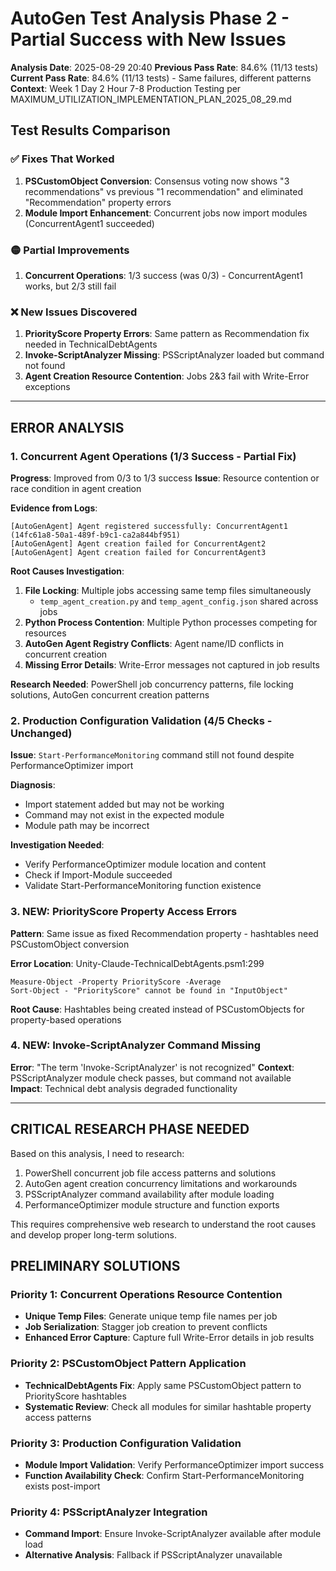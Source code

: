 # AutoGen Test Analysis Phase 2 - Partial Success with New Issues
**Analysis Date**: 2025-08-29 20:40
**Previous Pass Rate**: 84.6% (11/13 tests) 
**Current Pass Rate**: 84.6% (11/13 tests) - Same failures, different patterns
**Context**: Week 1 Day 2 Hour 7-8 Production Testing per MAXIMUM_UTILIZATION_IMPLEMENTATION_PLAN_2025_08_29.md

## Test Results Comparison

### ✅ Fixes That Worked
1. **PSCustomObject Conversion**: Consensus voting now shows "3 recommendations" vs previous "1 recommendation" and eliminated "Recommendation" property errors
2. **Module Import Enhancement**: Concurrent jobs now import modules (ConcurrentAgent1 succeeded)

### 🟡 Partial Improvements  
1. **Concurrent Operations**: 1/3 success (was 0/3) - ConcurrentAgent1 works, but 2/3 still fail

### ❌ New Issues Discovered
1. **PriorityScore Property Errors**: Same pattern as Recommendation fix needed in TechnicalDebtAgents
2. **Invoke-ScriptAnalyzer Missing**: PSScriptAnalyzer loaded but command not found
3. **Agent Creation Resource Contention**: Jobs 2&3 fail with Write-Error exceptions

---

## ERROR ANALYSIS

### 1. Concurrent Agent Operations (1/3 Success - Partial Fix)

**Progress**: Improved from 0/3 to 1/3 success
**Issue**: Resource contention or race condition in agent creation

**Evidence from Logs**:
```
[AutoGenAgent] Agent registered successfully: ConcurrentAgent1 (14fc61a8-50a1-489f-b9c1-ca2a844bf951)
[AutoGenAgent] Agent creation failed for ConcurrentAgent2
[AutoGenAgent] Agent creation failed for ConcurrentAgent3
```

**Root Causes Investigation**:
1. **File Locking**: Multiple jobs accessing same temp files simultaneously 
   - `temp_agent_creation.py` and `temp_agent_config.json` shared across jobs
2. **Python Process Contention**: Multiple Python processes competing for resources
3. **AutoGen Agent Registry Conflicts**: Agent name/ID conflicts in concurrent creation
4. **Missing Error Details**: Write-Error messages not captured in job results

**Research Needed**: PowerShell job concurrency patterns, file locking solutions, AutoGen concurrent creation patterns

### 2. Production Configuration Validation (4/5 Checks - Unchanged)

**Issue**: `Start-PerformanceMonitoring` command still not found despite PerformanceOptimizer import

**Diagnosis**: 
- Import statement added but may not be working
- Command may not exist in the expected module
- Module path may be incorrect

**Investigation Needed**: 
- Verify PerformanceOptimizer module location and content
- Check if Import-Module succeeded
- Validate Start-PerformanceMonitoring function existence

### 3. NEW: PriorityScore Property Access Errors

**Pattern**: Same issue as fixed Recommendation property - hashtables need PSCustomObject conversion

**Error Location**: Unity-Claude-TechnicalDebtAgents.psm1:299
```
Measure-Object -Property PriorityScore -Average
Sort-Object - "PriorityScore" cannot be found in "InputObject"
```

**Root Cause**: Hashtables being created instead of PSCustomObjects for property-based operations

### 4. NEW: Invoke-ScriptAnalyzer Command Missing

**Error**: "The term 'Invoke-ScriptAnalyzer' is not recognized"
**Context**: PSScriptAnalyzer module check passes, but command not available
**Impact**: Technical debt analysis degraded functionality

---

## CRITICAL RESEARCH PHASE NEEDED

Based on this analysis, I need to research:
1. PowerShell concurrent job file access patterns and solutions
2. AutoGen agent creation concurrency limitations and workarounds  
3. PSScriptAnalyzer command availability after module loading
4. PerformanceOptimizer module structure and function exports

This requires comprehensive web research to understand the root causes and develop proper long-term solutions.

## PRELIMINARY SOLUTIONS

### Priority 1: Concurrent Operations Resource Contention
- **Unique Temp Files**: Generate unique temp file names per job
- **Job Serialization**: Stagger job creation to prevent conflicts
- **Enhanced Error Capture**: Capture full Write-Error details in job results

### Priority 2: PSCustomObject Pattern Application 
- **TechnicalDebtAgents Fix**: Apply same PSCustomObject pattern to PriorityScore hashtables
- **Systematic Review**: Check all modules for similar hashtable property access patterns

### Priority 3: Production Configuration Validation
- **Module Import Validation**: Verify PerformanceOptimizer import success
- **Function Availability Check**: Confirm Start-PerformanceMonitoring exists post-import

### Priority 4: PSScriptAnalyzer Integration
- **Command Import**: Ensure Invoke-ScriptAnalyzer available after module load
- **Alternative Analysis**: Fallback if PSScriptAnalyzer unavailable